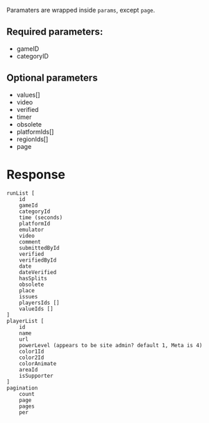 Paramaters are wrapped inside `params`, except `page`.

## Required parameters:
- gameID
- categoryID

## Optional parameters
- values[]
- video
- verified
- timer
- obsolete
- platformIds[]
- regionIds[]
- page

# Response
```
runList [
    id
    gameId
    categoryId
    time (seconds)
    platformId
    emulator
    video
    comment
    submittedById
    verified
    verifiedById
    date
    dateVerified
    hasSplits
    obsolete
    place
    issues
    playersIds []
    valueIds []
]
playerList [
    id
    name
    url
    powerLevel (appears to be site admin? default 1, Meta is 4)
    color1Id
    color2Id
    colorAnimate
    areaId
    isSupporter
]
pagination
    count
    page
    pages
    per
```